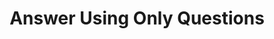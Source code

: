 ---
dateAdded: "2023-04-20"
category: "meta"
title: Answer Using Only Questions
prompt: |
  Respond to the prompt by posing a series of related questions.
---